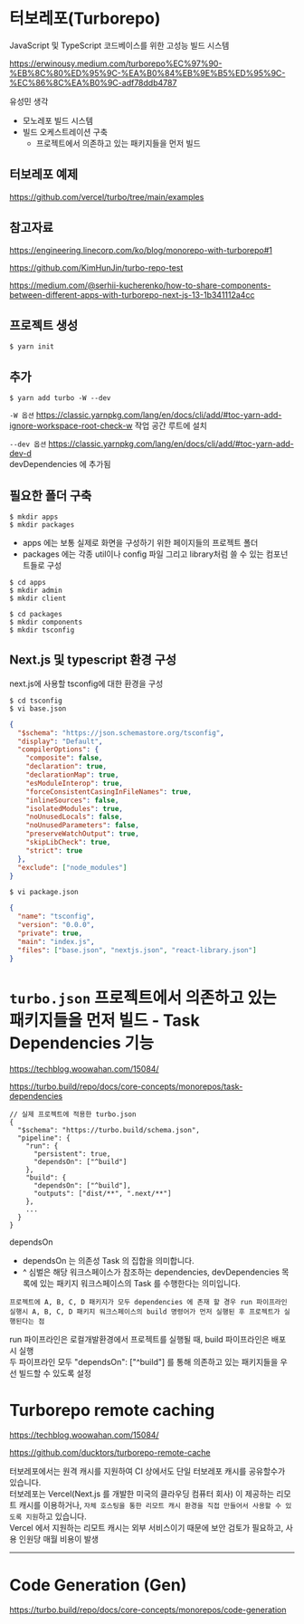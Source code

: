 # 터보레포(Turborepo)

JavaScript 및 TypeScript 코드베이스를 위한 고성능 빌드 시스템

https://erwinousy.medium.com/turborepo%EC%97%90-%EB%8C%80%ED%95%9C-%EA%B0%84%EB%9E%B5%ED%95%9C-%EC%86%8C%EA%B0%9C-adf78ddb4787

유성민 생각

- 모노레포 빌드 시스템
- 빌드 오케스트레이션 구축
  - 프로젝트에서 의존하고 있는 패키지들을 먼저 빌드

## 터보레포 예제

https://github.com/vercel/turbo/tree/main/examples

## 참고자료

https://engineering.linecorp.com/ko/blog/monorepo-with-turborepo#1

https://github.com/KimHunJin/turbo-repo-test

https://medium.com/@serhii-kucherenko/how-to-share-components-between-different-apps-with-turborepo-next-js-13-1b341112a4cc

## 프로젝트 생성

```
$ yarn init
```

## 추가

```
$ yarn add turbo -W --dev
```

`-W 옵션`
https://classic.yarnpkg.com/lang/en/docs/cli/add/#toc-yarn-add-ignore-workspace-root-check-w
작업 공간 루트에 설치

`--dev 옵션`
https://classic.yarnpkg.com/lang/en/docs/cli/add/#toc-yarn-add-dev-d  
devDependencies 에 추가됨

## 필요한 폴더 구축

```
$ mkdir apps
$ mkdir packages
```

- apps 에는 보통 실제로 화면을 구성하기 위한 페이지들의 프로젝트 폴더
- packages 에는 각종 util이나 config 파일 그리고 library처럼 쓸 수 있는 컴포넌트들로 구성

```
$ cd apps
$ mkdir admin
$ mkdir client

$ cd packages
$ mkdir components
$ mkdir tsconfig
```

## Next.js 및 typescript 환경 구성

next.js에 사용할 tsconfig에 대한 환경을 구성

```
$ cd tsconfig
$ vi base.json
```

```json
{
  "$schema": "https://json.schemastore.org/tsconfig",
  "display": "Default",
  "compilerOptions": {
    "composite": false,
    "declaration": true,
    "declarationMap": true,
    "esModuleInterop": true,
    "forceConsistentCasingInFileNames": true,
    "inlineSources": false,
    "isolatedModules": true,
    "noUnusedLocals": false,
    "noUnusedParameters": false,
    "preserveWatchOutput": true,
    "skipLibCheck": true,
    "strict": true
  },
  "exclude": ["node_modules"]
}
```

```
$ vi package.json
```

```json
{
  "name": "tsconfig",
  "version": "0.0.0",
  "private": true,
  "main": "index.js",
  "files": ["base.json", "nextjs.json", "react-library.json"]
}
```

# `turbo.json` 프로젝트에서 의존하고 있는 패키지들을 먼저 빌드 - Task Dependencies 기능

https://techblog.woowahan.com/15084/

https://turbo.build/repo/docs/core-concepts/monorepos/task-dependencies

```
// 실제 프로젝트에 적용한 turbo.json
{
  "$schema": "https://turbo.build/schema.json",
  "pipeline": {
    "run": {
      "persistent": true,
      "dependsOn": ["^build"]
    },
    "build": {
      "dependsOn": ["^build"],
      "outputs": ["dist/**", ".next/**"]
    },
    ...
  }
}
```

dependsOn

- dependsOn 는 의존성 Task 의 집합을 의미합니다.
- ^ 심벌은 해당 워크스페이스가 참조하는 dependencies, devDependencies 목록에 있는 패키지 워크스페이스의 Task 를 수행한다는 의미입니다.

`프로젝트에 A, B, C, D 패키지가 모두 dependencies 에 존재 할 경우 run 파이프라인 실행시 A, B, C, D 패키지 워크스페이스의 build 명령어가 먼저 실행된 후 프로젝트가 실행된다는 점`

run 파이프라인은 로컬개발환경에서 프로젝트를 실행될 때, build 파이프라인은 배포 시 실행  
두 파이프라인 모두 "dependsOn": ["^build"] 를 통해 의존하고 있는 패키지들을 우선 빌드할 수 있도록 설정

# Turborepo remote caching

https://techblog.woowahan.com/15084/

https://github.com/ducktors/turborepo-remote-cache

터보레포에서는 원격 캐시를 지원하여 CI 상에서도 단일 터보레포 캐시를 공유할수가 있습니다.  
터보레포는 Vercel(Next.js 를 개발한 미국의 클라우딩 컴퓨터 회사) 이 제공하는 리모트 캐시를 이용하거나, `자체 호스팅을 통한 리모트 캐시 환경을 직접 만들어서 사용할 수 있도록 지원`하고 있습니다.  
Vercel 에서 지원하는 리모트 캐시는 외부 서비스이기 때문에 보안 검토가 필요하고, 사용 인원당 매월 비용이 발생

---

# Code Generation (Gen)

https://turbo.build/repo/docs/core-concepts/monorepos/code-generation
